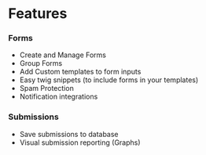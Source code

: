 # Features


### Forms

* Create and Manage Forms
* Group Forms
* Add Custom templates to form inputs
* Easy twig snippets (to include forms in your templates)
* Spam Protection
* Notification integrations

### Submissions

* Save submissions to database
* Visual submission reporting (Graphs)


